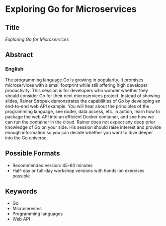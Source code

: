 # Exploring Go for Microservices

## Title

*Exploring Go for Microservices*

## Abstract

### English

The programming language Go is growing in popularity. It promises microservices with a small footprint while still offering high developer productivity. This session is for developers who wonder whether they should consider Go for their next microservices project. Instead of showing slides, Rainer Stropek demonstrates the capabilities of Go by developing an end-to-end web API example. You will hear about the principles of the programming language, see router, data access, etc. in action, learn how to package the web API into an efficient Docker container, and see how we can run the container in the cloud. Rainer does not expect any deep prior knowledge of Go on your side. His session should raise interest and provide enough information so you can decide whether you want to dive deeper into the Go universe.

## Possible Formats

* Recommended version: 45-60 minutes
* Half-day or full-day workshop versions with hands-on exercises possible

## Keywords

* Go
* Microservices
* Programming languages
* Web API
